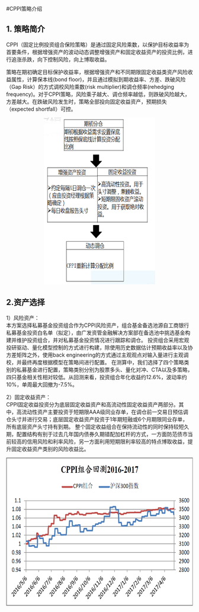 #CPPI策略介绍

## 1. 策略简介

CPPI（固定比例投资组合保险策略）是通过固定风险乘数，以保护目标收益率为首要条件，根据增强资产的波动动态调整增强资产和固定收益资产的投资比例，进行追涨杀跌，向下控制风险，向上博取收益。

策略在期初确定目标保护收益率，根据增强资产和不同期限固定收益类资产风险收益属性，计算保本线(bond floor)，并且通过模拟到期收益率、方差、跌破风险（Gap Risk）的方式调校风险乘数(risk multiplier)和调仓频率(rehedging frequency)。对于CPPI策略，风险乘子越大、调仓频率越低，则跌破风险越大，方差越大。在跌破风险发生时，策略全部投向固定收益资产，预期损失（expected shortfall）可控。



<center>
<img src="plot/CPPI.png" width="300" height="450" alt="nav"/>
</center>






## 2.资产选择

1）风险资产：  
本方案选择私募基金投资组合作为CPPI风险资产，组合基金备选池源自工商银行私募基金投资白名单（拟定），由广发资管金融解决方案部在备选池中挑选基金构建并维护投资组合，并对私募基金投资情况进行跟踪和调仓。
投资组合采用宏观投研驱动、量化模型控制的方式进行构建，除使用历史数据估计预期收益率以及协方差矩阵之外，使用back engineering的方式通过主观观点对输入量进行主观调校，并最终再度根据模型在策略间进行配置。
在测算中，我们选择了四个策略类别的私募基金进行配置，策略类别分别为股票多头、量化对冲、CTA以及多策略，四只基金相关性相对较低。从回测来看，投资组合年化收益约12.6%，波动率约10%，单周最大回撤为-7.5%。


2）固定收益资产：  
CPPI固定收益投资分为底层固定收益资产和高流动性固定收益资产两部分。其中，高流动性资产主要投资于短期限AAA级同业存单，在调仓前一交易日预估调仓头寸并进行交易；底层固定收益资产投资于1年期短融或6个月期限同业存单，所有底层资产头寸持有到期。 
整个固定收益组合在保持流动性的同时保持较短久期，配置结构有别于过去几年国内债券久期错配加杠杆的方式，一方面防范债市当前较高的信用风险和利率风险，另一方面利用短期限利率较高的特点博取收益，提升固定收益资产类别的风险收益比。

<center>
<img src="plot/NAV.png" width="700" height="400" alt="nav"/>
</center>

























